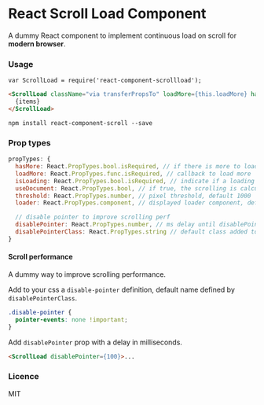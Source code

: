 React Scroll Load Component
=================================

A dummy React component to implement continuous load on scroll for **modern browser**.

### Usage
```
var ScrollLoad = require('react-component-scrollload');
```
```html
<ScrollLoad className="via transferPropsTo" loadMore={this.loadMore} hasMore={!!this.state.meta.next} isLoading={this.state.loading} loader={<div className="loading"><img src="/img/loading.svg" /></div>}>
  {items}
</ScrollLoad>
```

`npm install react-component-scroll --save`

### Prop types
```javascript
propTypes: {
  hasMore: React.PropTypes.bool.isRequired, // if there is more to load
  loadMore: React.PropTypes.func.isRequired, // callback to load more
  isLoading: React.PropTypes.bool.isRequired, // indicate if a loading is ongoing
  useDocument: React.PropTypes.bool, // if true, the scrolling is calculated based on the document and not the element, default false
  threshold: React.PropTypes.number, // pixel threshold, default 1000
  loader: React.PropTypes.component, // displayed loader component, default React.DOM.div(null, 'Loading...')

  // disable pointer to improve scrolling perf
  disablePointer: React.PropTypes.number, // ms delay until disablePointerClass class is removed after last scroll event, default 0 (feature disabled)
  disablePointerClass: React.PropTypes.string // default class added to child wrapper div, default 'disable-pointer'
}
```

#### Scroll performance

A dummy way to improve scrolling performance.

Add to your css a `disable-pointer` definition, default name defined by `disablePointerClass`.

```css
.disable-pointer {
  pointer-events: none !important;
}
```

Add `disablePointer` prop with a delay in milliseconds.
```html
<ScrollLoad disablePointer={100}>...
```


### Licence

MIT
